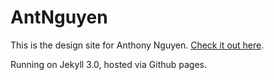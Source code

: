 # AntNguyen

This is the design site for Anthony Nguyen. [Check it out here](http://www.antnguyen.com).

Running on Jekyll 3.0, hosted via Github pages.